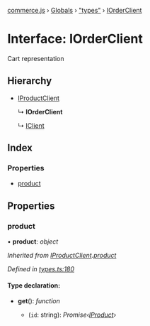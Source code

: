 [commerce.js](../README.md) › [Globals](../globals.md) › ["types"](../modules/_types_.md) › [IOrderClient](_types_.iorderclient.md)

# Interface: IOrderClient

Cart representation

## Hierarchy

* [IProductClient](_types_.iproductclient.md)

  ↳ **IOrderClient**

  ↳ [IClient](_types_.iclient.md)

## Index

### Properties

* [product](_types_.iorderclient.md#product)

## Properties

###  product

• **product**: *object*

*Inherited from [IProductClient](_types_.iproductclient.md).[product](_types_.iproductclient.md#product)*

*Defined in [types.ts:180](https://github.com/shopjs/commerce.js/blob/6cb235d/src/types.ts#L180)*

#### Type declaration:

* **get**(): *function*

  * (`id`: string): *Promise‹[IProduct](_types_.iproduct.md)›*
